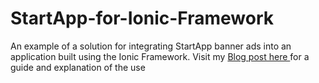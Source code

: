 # StartApp-for-Ionic-Framework
An example of a solution for integrating StartApp banner ads into an application built using the Ionic Framework. Visit my <a href="http://blog.nuuleap.com/?p=24"> Blog post here </a> for a guide and explanation of the use 
